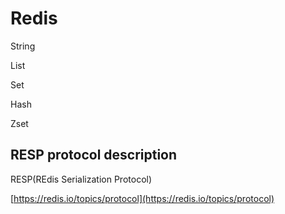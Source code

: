 # Redis

String

List

Set

Hash

Zset

## RESP protocol description

RESP(REdis Serialization Protocol)



[https://redis.io/topics/protocol](https://redis.io/topics/protocol)